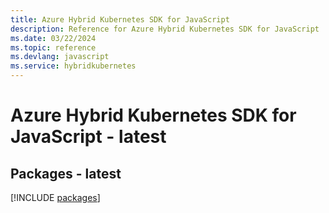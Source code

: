 ```yaml
---
title: Azure Hybrid Kubernetes SDK for JavaScript
description: Reference for Azure Hybrid Kubernetes SDK for JavaScript
ms.date: 03/22/2024
ms.topic: reference
ms.devlang: javascript
ms.service: hybridkubernetes
---
```

# Azure Hybrid Kubernetes SDK for JavaScript - latest
## Packages - latest
[!INCLUDE [packages](hybrid-kubernetes-index.md)]